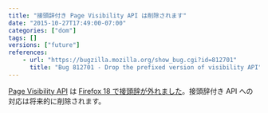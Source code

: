 ```yaml
---
title: "接頭辞付き Page Visibility API は削除されます"
date: "2015-10-27T17:49:00-07:00"
categories: ["dom"]
tags: []
versions: ["future"]
references:
    - url: "https://bugzilla.mozilla.org/show_bug.cgi?id=812701"
      title: "Bug 812701 - Drop the prefixed version of visibility API"
---
```

[Page Visibility API](https://developer.mozilla.org/ja/docs/Web/API/Page_Visibility_API) は [Firefox 18 で接頭辞が外れました](https://www.fxsitecompat.com/ja/docs/2012/page-visibility-api-has-been-unprefixed/)。接頭辞付き API への対応は将来的に削除されます。
